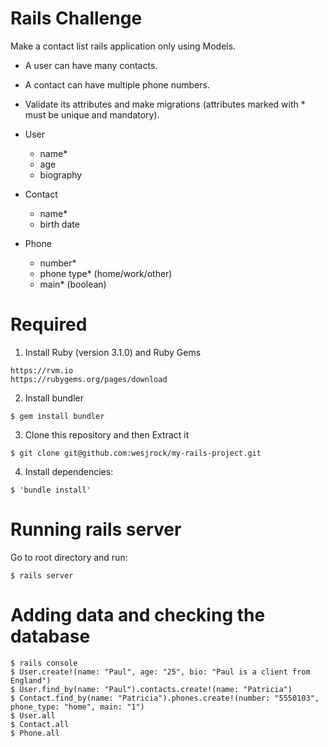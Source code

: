 # Rails Challenge

Make a contact list rails application only using Models.
- A user can have many contacts.
- A contact can have multiple phone numbers.
- Validate its attributes and make migrations (attributes marked with * must be unique and mandatory).

- User
  - name*
  - age
  - biography

- Contact
  - name*
  - birth date

- Phone
  - number*
  - phone type* (home/work/other)
  - main* (boolean)


# Required
1. Install Ruby (version 3.1.0) and Ruby Gems
```
https://rvm.io
https://rubygems.org/pages/download
```
2. Install bundler
```
$ gem install bundler
```
3. Clone this repository and then Extract it
```
$ git clone git@github.com:wesjrock/my-rails-project.git
```
4. Install dependencies:
```
$ 'bundle install'
```

# Running rails server
Go to root directory and run:

```
$ rails server
```

# Adding data and checking the database
```
$ rails console
$ User.create!(name: "Paul", age: "25", bio: "Paul is a client from England")
$ User.find_by(name: "Paul").contacts.create!(name: "Patricia")
$ Contact.find_by(name: "Patricia").phones.create!(number: "5550103", phone_type: "home", main: "1")
$ User.all
$ Contact.all
$ Phone.all
```

